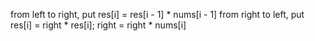 from left to right, put res[i] = res[i - 1] * nums[i - 1]
from right to left, put res[i] = right * res[i]; right = right * nums[i]
